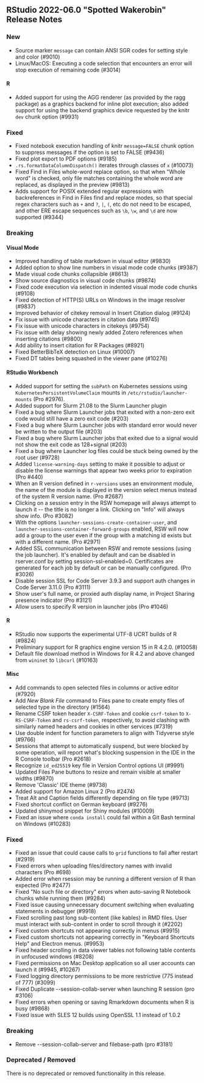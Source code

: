## RStudio 2022-06.0 "Spotted Wakerobin" Release Notes

### New
- Source marker `message` can contain ANSI SGR codes for setting style and color (#9010)
- Linux/MacOS: Executing a code selection that encounters an error will stop execution of remaining code (#3014)

#### R
- Added support for using the AGG renderer (as provided by the ragg package) as a graphics backend for inline plot execution; also added support for using the backend graphics device requested by the knitr `dev` chunk option (#9931)

### Fixed
- Fixed notebook execution handling of knitr `message=FALSE` chunk option to suppress messages if the option is set to FALSE (#9436)
- Fixed plot export to PDF options (#9185)
- `.rs.formatDataColumnDispatch()` iterates through classes of `x` (#10073)
- Fixed Find in Files whole-word replace option, so that when "Whole word" is checked, only file matches containing the whole word are replaced, as displayed in the preview (#9813)
- Adds support for POSIX extended regular expressions with backreferences in Find in Files find and replace modes, so that special regex characters such as `+` and `?`, `|`, `(`, etc do not need to be escaped, and other ERE escape sequences such as `\b`, `\w`, and `\d` are now supported (#9344)

### Breaking

#### Visual Mode

* Improved handling of table markdown in visual editor (#9830)
* Added option to show line numbers in visual mode code chunks (#9387)
* Made visual code chunks collapsible (#8613)
* Show source diagnostics in visual code chunks (#9874)
* Fixed code execution via selection in indented visual mode code chunks (#9108)
* Fixed detection of HTTP(S) URLs on Windows in the image resolver (#9837)
* Improved behavior of citekey removal in Insert Citation dialog (#9124)
* Fix issue with unicode characters in citation data (#9745)
* Fix issue with unicode characters in citekeys (#9754)
* Fix issue with delay showing newly added Zotero references when inserting citations (#9800)
* Add ability to insert citation for R Packages (#8921)
* Fixed BetterBibTeX detection on Linux (#10007)
* Fixed DT tables being squashed in the viewer pane (#10276)

#### RStudio Workbench

* Added support for setting the `subPath` on Kubernetes sessions using `KubernetesPersistentVolumeClaim` mounts in `/etc/rstudio/launcher-mounts` (Pro #2976).
* Added support for Slurm 21.08 to the Slurm Launcher plugin
* Fixed a bug where Slurm Launcher jobs that exited with a non-zero exit code would still have a zero exit code (#203)
* Fixed a bug where Slurm Launcher jobs with standard error would never be written to the output file (#203)
* Fixed a bug where Slurm Launcher jobs that exited due to a signal would not show the exit code as 128+signal (#203)
* Fixed a bug where Launcher log files could be stuck being owned by the root user (#9728)
* Added `license-warning-days` setting to make it possible to adjust or disable the license warnings that appear two weeks prior to expiration (Pro #440)
* When an R version defined in `r-versions` uses an environment module, the name of the module is displayed in the version select menus instead of the system R version name. (Pro #2687)
* Clicking on a session entry in the RSW homepage will always attempt to launch it -- the title is no longer a link. Clicking on "Info" will always show info. (Pro #3082)
* With the options `launcher-sessions-create-container-user`, and `launcher-sessions-container-forward-groups` enabled, RSW will now add a group to the user even if the group with a matching id exists but with a different name. (Pro #2971)
* Added SSL communication between RSW and remote sessions (using the job launcher). It's enabled by default and can be disabled in rserver.conf by setting session-ssl-enabled=0. Certificates are generated for each job by default or can be manually configured. (Pro #3026)
* Disable session SSL for Code Server 3.9.3 and support auth changes in Code Server 3.11.0 (Pro #3111)
* Show user's full name, or proxied auth display name, in Project Sharing presence indicator (Pro #3121)
* Allow users to specify R version in launcher jobs (Pro #1046)

#### R

* RStudio now supports the experimental UTF-8 UCRT builds of R (#9824)
* Preliminary support for R graphics engine version 15 in R 4.2.0. (#10058)
* Default file download method in Windows for R 4.2 and above changed from `wininet` to `libcurl` (#10163)

#### Misc

* Add commands to open selected files in columns or active editor (#7920)
* Add *New Blank File* command to Files pane to create empty files of selected type in the directory (#1564)
* Rename CSRF token header `X-CSRF-Token` and cookie `csrf-token` to `X-RS-CSRF-Token` and `rs-csrf-token`, respectively, to avoid clashing with similarly named headers and cookies in other services (#7319)
* Use double indent for function parameters to align with Tidyverse style (#9766)
* Sessions that attempt to automatically suspend, but were blocked by some operation, will report what's blocking suspension in the IDE in the R Console toolbar (Pro #2618)
* Recognize `id_ed25519` key file in Version Control options UI (#9991)
* Updated Files Pane buttons to resize and remain visible at smaller widths (#9870)
* Remove 'Classic' IDE theme (#9738)
* Added support for Amazon Linux 2 (Pro #2474)
* Treat Alt and Caption fields differently depending on file type (#9713)
* Fixed shortcut conflict on German keyboard (#9276)
* Updated shinymod snippet for Shiny modules (#10009)
* Fixed an issue where `conda install` could fail within a Git Bash terminal on Windows (#10283)

### Fixed

* Fixed an issue that could cause calls to `grid` functions to fail after restart (#2919)
* Fixed errors when uploading files/directory names with invalid characters (Pro #698)
* Added error when rsession may be running a different version of R than expected (Pro #2477)
* Fixed "No such file or directory" errors when auto-saving R Notebook chunks while running them (#9284)
* Fixed issue causing unnecessary document switching when evaluating statements in debugger (#9918)
* Fixed scrolling past long sub-content (like kables) in RMD files. User must interact with sub-content in order to scroll through it (#2202)
* Fixed custom shortcuts not appearing correctly in menus (#9915)
* Fixed custom shortcuts not appearing correctly in "Keyboard Shortcuts Help" and Electron menus. (#9953)
* Fixed header scrolling in data viewer tables not following table contents in unfocused windows (#8208)
* Fixed permissions on Mac Desktop application so all user accounts can launch it (#9945, #10267)
* Fixed logging directory permissions to be more restrictive (775 instead of 777) (#3099)
* Fixed Duplicate --session-collab-server when launching R session (pro #3106)
* Fixed errors when opening or saving Rmarkdown documents when R is busy (#9868)
* Fixed issue with SLES 12 builds using OpenSSL 1.1 instead of 1.0.2

### Breaking

* Remove --session-collab-server and filebase-path (pro #3181)

### Deprecated / Removed

There is no deprecated or removed functionality in this release.

